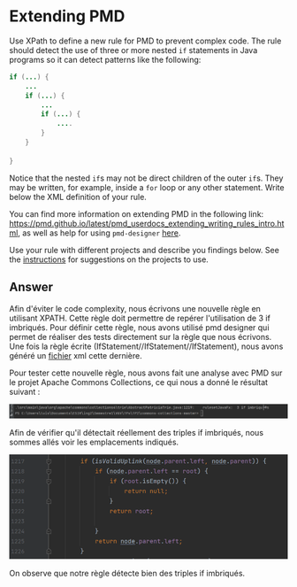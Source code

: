 # Extending PMD

Use XPath to define a new rule for PMD to prevent complex code. The rule should detect the use of three or more nested `if` statements in Java programs so it can detect patterns like the following:

```Java
if (...) {
    ...
    if (...) {
        ...
        if (...) {
            ....
        }
    }

}
```
Notice that the nested `if`s may not be direct children of the outer `if`s. They may be written, for example, inside a `for` loop or any other statement.
Write below the XML definition of your rule.

You can find more information on extending PMD in the following link: https://pmd.github.io/latest/pmd_userdocs_extending_writing_rules_intro.html, as well as help for using `pmd-designer` [here](https://github.com/selabs-ur1/VV-ISTIC-TP2/blob/master/exercises/designer-help.md).

Use your rule with different projects and describe you findings below. See the [instructions](../sujet.md) for suggestions on the projects to use.

## Answer

Afin d'éviter le code complexity, nous écrivons une nouvelle règle en utilisant XPATH. Cette règle doit permettre de repérer l'utilisation de 3 if imbriqués. Pour définir cette règle, nous avons utilisé pmd designer qui permet de réaliser des tests directement sur la règle que nous écrivons. Une fois la règle écrite (IfStatement//IfStatement//IfStatement), nous avons généré un [fichier](../code/Exercise3/rule3If.xml) xml cette dernière. 

Pour tester cette nouvelle règle, nous avons fait une analyse avec PMD sur le projet Apache Commons Collections, ce qui nous a donné le résultat suivant :

![](../code/Images/Ex3_1.png)

Afin de vérifier qu'il détectait réellement des triples if imbriqués, nous sommes allés voir les emplacements indiqués.

![](../code/Images/Ex3_2.png)

On observe que notre règle détecte bien des triples if imbriqués.
